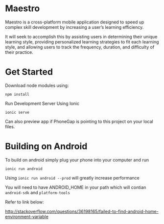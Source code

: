 # Maestro


Maestro is a cross-platform mobile application designed to speed up
complex skill development by increasing a user’s learning efficiency.

It will seek to accomplish this by assisting users in determining their
unique learning style, providing personalized learning strategies to fit
each learning style, and allowing users to track the frequency, duration,
and difficulty of their practice.

# Get Started

Download node modules using:

    npm install

Run Development Server Using Ionic

    ionic serve

Can also preview app if PhoneGap is pointing to this project on your
local files.

# Building on Android

To build on android simply plug your phone into your computer and run
    
    ionic run android
    
Using `ionic run android --prod` will greatly increase performance
    
You will need to have ANDROID_HOME in your path which will contian `android-sdk` and `platform-tools`

Refer to link below:

http://stackoverflow.com/questions/36198165/failed-to-find-android-home-environment-variable
